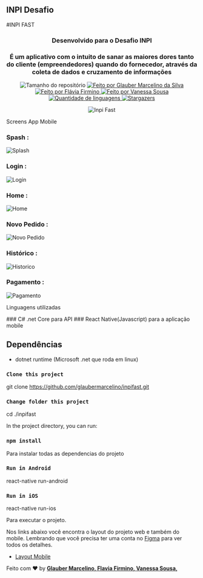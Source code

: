 ## INPI Desafio 
#INPI FAST

<h3 align="center">Desenvolvido para o Desafio INPI</h3>
<h3 align="center">É um aplicativo com o intuito de sanar as maiores dores tanto do cliente (empreendedores) quando do fornecedor, através da coleta de dados e cruzamento de informações</h3>

<p align="center">
  <img alt="Tamanho do repositório" src="https://img.shields.io/github/repo-size/glaubermarcelino/inpifast">
  
  <a href="https://www.instagram.com/mrglauber/">
    <img alt="Feito por Glauber Marcelino da Silva" src="https://img.shields.io/badge/made%20by-Glauber%20Marcelino-%2304D361">
  <img alt="Feito por Flávia Firmino" src="https://img.shields.io/badge/made%20by-Flavia%20Firmino-%2304D361">
  <img alt="Feito por Vanessa Sousa" src="https://img.shields.io/badge/made%20by-Vanessa%20Sousa-%2304D361">
  
  </a>
  
  <a href="https://github.com/glaubermarcelino/inpifast/search?l=typescript">
    <img alt="Quantidade de linguagens" src="https://img.shields.io/github/languages/count/glaubermarcelino/inpifast">
  </a>
  
  <a href="https://github.com/glaubermarcelino/inpifast/stargazers">
    <img alt="Stargazers" src="https://img.shields.io/github/stars/glaubermarcelino/inpifast">
  </a>
</p>

<p align="center"> <img src="https://github.com/glaubermarcelino/inpifast/blob/main/screens/INPI-HACKATON.gif?raw=true" alt="Inpi Fast" /> </p>


<p>Screens App Mobile</p>

### Spash : 
![Splash](https://github.com/glaubermarcelino/inpifast/blob/main/screens/Splash.png)

### Login : 
![Login](https://github.com/glaubermarcelino/inpifast/blob/main/screens/Login.png)

### Home : 
![Home](https://github.com/glaubermarcelino/inpifast/blob/main/screens/Home.png)

### Novo Pedido : 
![Novo Pedido](https://github.com/glaubermarcelino/inpifast/blob/main/screens/Novo_Pedido.png)

### Histórico : 
![Historico](https://github.com/glaubermarcelino/inpifast/blob/main/screens/Historico.png)

### Pagamento : 
![Pagamento](https://github.com/glaubermarcelino/inpifast/blob/main/screens/Pagamento.png)


<p>Linguagens utilizadas</p>
### C# .net Core para API
### React Native(Javascript) para a aplicação mobile

## Dependências
* dotnet runtime (Microsoft .net que roda em linux)




### `Clone this project`
git clone https://github.com/glaubermarcelino/inpifast.git

### `Change folder this project`
cd ./inpifast

In the project directory, you can run:

### `npm install`

Para instalar todas as dependencias do projeto

### `Run in Android`
react-native run-android

### `Run in iOS`
react-native run-ios

Para executar o projeto.

Nos links abaixo você encontra o layout do projeto web e também do mobile. Lembrando que você precisa ter uma conta no [Figma](http://figma.com/) para ver todos os detalhes.

- [Layout Mobile](https://www.figma.com/file/ysFEIXNaV46eUavBVyzNeb/INPI?node-id=542%3A409)

Feito com ♥ by <strong><a href="https://www.linkedin.com/in/gtstecnologia/">Glauber Marcelino, </a></strong> <strong><a href="https://www.linkedin.com/in/flaviafirmino/">Flavia Firmino, </a></strong> <strong><a href="https://www.linkedin.com/in/vanessa-sousa-9a195386/">Vanessa Sousa, </a></strong>
